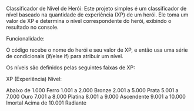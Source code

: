  Classificador de Nível de Herói:
Este projeto simples é um classificador de nível baseado na quantidade de experiência (XP) de um herói.
Ele toma um valor de XP e determina o nível 
correspondente do herói, exibindo o resultado no console.

 Funcionalidade:
 
O código recebe o nome do herói e seu valor de XP, e então usa uma série de condicionais (if/else if) para atribuir um nível.

Os níveis são definidos pelas seguintes faixas de XP:

XP (Experiência)	Nível:

Abaixo de 1.000	Ferro
1.001 a 2.000	Bronze
2.001 a 5.000	Prata
5.001 a 7.000	Ouro
7.001 a 8.000	Platina
8.001 a 9.000	Ascendente
9.001 a 10.000	Imortal
Acima de 10.001	Radiante
